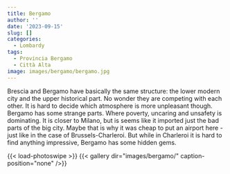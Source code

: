 ```yaml
---
title: Bergamo
author: ''
date: '2023-09-15'
slug: []
categories:
  - Lombardy
tags:
  - Provincia Bergamo
  - Città Alta
image: images/bergamo/bergamo.jpg
---
```


Brescia and Bergamo have basically the same structure: the lower modern city and the upper historical part. No wonder they are competing with each other. It is hard to decide which atmosphere is more  unpleasant though. Bergamo has some strange parts. Where poverty, uncaring and unsafety is dominating. It is closer to Milano, but is seems like it imported just the bad parts of the big city. Maybe that is why it was cheap to put an airport here - just like in the case of Brussels-Charleroi. But while in Charleroi it is hard to find anything impressive, Bergamo has some hidden gems.

{{< load-photoswipe >}}
{{< gallery dir="images/bergamo/" caption-position="none" />}}
